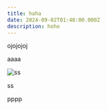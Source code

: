```yaml
---
title: haha
date: 2024-09-02T01:48:00.000Z
description: hoho
---
```

ojojojoj  

aaaa

![ss](/img/hehe.png "ss")

ss

pppp
